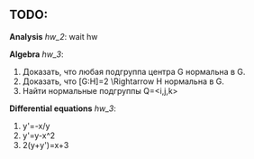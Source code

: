 ## TODO:

**Analysis** *hw_2*: wait hw

**Algebra** *hw_3*:
1) Доказать, что любая подгруппа центра G нормальна в G.
2) Доказать, что [G:H]=2 \Rightarrow H нормальна в G.
3) Найти нормальные подгруппы Q=<i,j,k>

**Differential equations** *hw_3*:
1) y'=-x/y
2) y'=y-x^2
3) 2(y+y')=x+3
